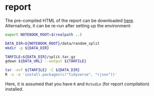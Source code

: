 # report

The pre-compiled HTML of the report can be downloaded [here](). Alternatively, it can be re-run after setting up the environment:

```bash
export NOTEBOOK_ROOT=$(realpath ..)

DATA_DIR=${NOTEBOOK_ROOT}/data/random_split
mkdir -p ${DATA_DIR}

TARFILE=${DATA_DIR}/split.tar.gz
gdown ${DATA_URL} --output ${TARFILE}

tar -xvf ${TARFILE} -C ${DATA_DIR}
R -s -e 'install.packages(c("tidyverse", "rjson"))'
```

Here, it is assumed that you have `R` and `Rstudio` (for report compilation) installed. 